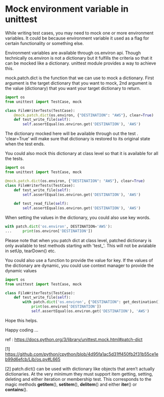 # Mock environment variable in unittest
While writing test cases, you may need to mock one or more environment variables. It could be because environment variable it used as a flag for certain functionality or something else.

Environment variables are available through os.environ api. Though technically os.environ is not a dictionary but it fulfills the criteria so that it can be mocked like a dictionary. unittest module provides a way to achieve this.

mock.patch.dict is the function that we can use to mock a dictionary. First argument is the target dictionary that you want to mock, 2nd argument is the value (dictionary) that you want your target dictionary to return.  
```python
import os
from unittest import TestCase, mock

class FileWriterTests(TestCase):
    @mock.patch.dict(os.environ, {"DESTINATION": "AWS"}, clear=True)
    def test_write_file(self):        
        self.assertEqual(os.environ.get('DESTINATION'), 'AWS')
```

The dictionary mocked here will be available through out the test . 'clear=True' will make sure that dictionary is restored to its original state when the test ends.

You could also mock this dictionary at class level so that it is available for all the tests.  

```python
import os
from unittest import TestCase, mock

@mock.patch.dict(os.environ, {"DESTINATION": "AWS"}, clear=True)
class FileWriterTests(TestCase):    
    def test_write_file(self):        
        self.assertEqual(os.environ.get('DESTINATION'), 'AWS')
        
    def test_read_file(self):        
        self.assertEqual(os.environ.get('DESTINATION'), 'AWS')
```

When setting the values in the dictionary, you could also use key words.

```python
with patch.dict('os.environ', DESTINATION='AWS'):
...     print(os.environ['DESTINATION'])
```

Please note that when you patch dict at class level, patched dictionary is only available to test methods starting with 'test_'. This will not be avialable in setUp, tearDown() etc.

You could also use a function to provide the value for key. If the values of the dictionary are dynamic, you could use context manager to provide the dynamic values 

```python
import os
from unittest import TestCase, mock

class FileWriterTests(TestCase):    
    def test_write_file(self):
    	with patch.dict('os.environ', {"DESTINATION": get_destination()}):
	     	print(os.environ['DESTINATION'])
        	self.assertEqual(os.environ.get('DESTINATION'), 'AWS')
```
Hope this helps.

Happy coding ...

ref : https://docs.python.org/3/library/unittest.mock.html#patch-dict

[1] https://github.com/python/cpython/blob/4d95fa1ac5d31ff450fb2f31b55ce1eb99d6efcb/Lib/os.py#L665

[2] patch.dict() can be used with dictionary like objects that aren’t actually dictionaries. At the very minimum they must support item getting, setting, deleting and either iteration or membership test. This corresponds to the magic methods __getitem__(), __setitem__(), __delitem__() and either __iter__() or __contains__().